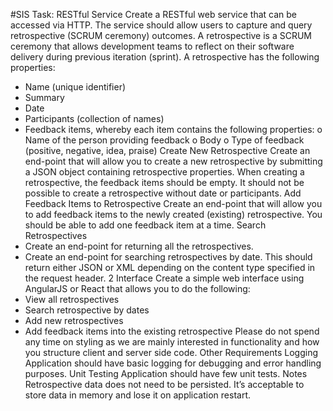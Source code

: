 

#SIS Task:
RESTful Service
Create a RESTful web service that can be accessed via HTTP. The service should allow users to capture and query retrospective (SCRUM ceremony) outcomes. A retrospective is a SCRUM ceremony that allows development teams to reflect on their software delivery during previous iteration (sprint).
A retrospective has the following properties:
- Name (unique identifier)
- Summary
- Date
- Participants (collection of names)
- Feedback items, whereby each item contains the following properties:
o Name of the person providing feedback
o Body
o Type of feedback (positive, negative, idea, praise)
Create New Retrospective
Create an end-point that will allow you to create a new retrospective by submitting a JSON object containing retrospective properties. When creating a retrospective, the feedback items should be empty.
It should not be possible to create a retrospective without date or participants.
Add Feedback Items to Retrospective
Create an end-point that will allow you to add feedback items to the newly created (existing) retrospective. You should be able to add one feedback item at a time.
Search Retrospectives
- Create an end-point for returning all the retrospectives.
- Create an end-point for searching retrospectives by date.
This should return either JSON or XML depending on the content type specified in the request header.
2
Interface
Create a simple web interface using AngularJS or React that allows you to do the following:
- View all retrospectives
- Search retrospective by dates
- Add new retrospectives
- Add feedback items into the existing retrospective
Please do not spend any time on styling as we are mainly interested in functionality and how you structure client and server side code.
Other Requirements
Logging
Application should have basic logging for debugging and error handling purposes.
Unit Testing
Application should have few unit tests.
Notes
Retrospective data does not need to be persisted. It’s acceptable to store data in memory and lose it on application restart.
